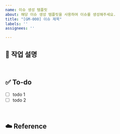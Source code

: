```yaml
---
name: 이슈 생성 템플릿
about: 해당 이슈 생성 템플릿을 사용하여 이슈를 생성해주세요.
title: "[GM-000] 이슈 제목"
labels: ''
assignees: ''

---
```


## 💼 작업 설명
<!-- 진행할 작업에 대해 간단하게 설명해주세요 -->

<br>

## ✅ To-do
<!-- 해당 작업을 수행하기 위해 해야 할 하위 태스크를 작성해주세요 -->
- [ ] todo 1
- [ ] todo 2
<br>

## ☁️ Reference


<br>
